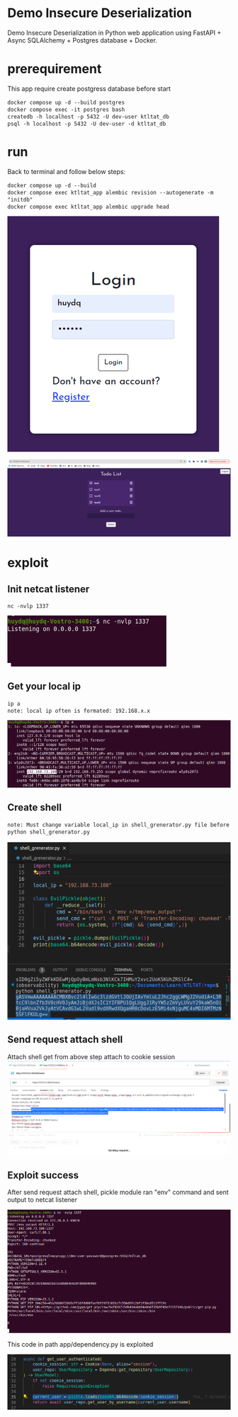 # Demo Insecure Deserialization
Demo Insecure Deserialization in Python web application using FastAPI + Async SQLAlchemy + Postgres database + Docker.

# prerequirement
This app require create postgress database before start
```
docker compose up -d --build postgres
docker compose exec -it postgres bash
createdb -h localhost -p 5432 -U dev-user ktltat_db
psql -h localhost -p 5432 -U dev-user -d ktltat_db
```

# run
Back to terminal and follow below steps:
```
docker compose up -d --build
docker compose exec ktltat_app alembic revision --autogenerate -m "initdb"
docker compose exec ktltat_app alembic upgrade head
```

![Image](images/app_login.png)

![Image](images/app_index.png)

# exploit
## Init netcat listener

```
nc -nvlp 1337 
```
![Image](images/init_netcat_listener.png)

## Get your local ip

```
ip a
note: local ip often is formated: 192.168.x.x
```
![Image](images/get_your_local_ip.png)

## Create shell
```
note: Must change variable local_ip in shell_grenerator.py file before
python shell_grenerator.py
```
![Image](images/generate_shell.png)

## Send request attach shell
Attach shell get from above step attach to cookie session
![Image](images/send_request_attach_shell.png)

## Exploit success
After send request attach shell, pickle module ran "env" command and sent output to netcat listener

![Image](images/exploit_success.png)

This code in path app/dependency.py is exploited

![Image](images/code_is_exploited.png)
